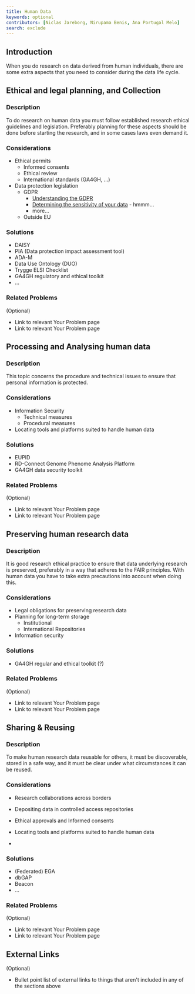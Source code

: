 ```yaml
---
title: Human Data
keywords: optional
contributors: [Niclas Jareborg, Nirupama Benis, Ana Portugal Melo]
search: exclude
---
```


## Introduction

When you do research on data derived from human individuals, there are some extra aspects that you need to consider during the data life cycle.  

## Ethical and legal planning, and Collection 

### Description

To do research on human data you must follow established research ethical guidelines and legislation. Preferably planning for these aspects should be done before starting the research, and in some cases laws even demand it.

### Considerations

* Ethical permits
  * Informed consents
  * Ethical review
  * International standards (GA4GH, ...)
* Data protection legislation
  * GDPR
    * [Understanding the GDPR](gdpr)
    * [Determining the sensitivity of your data](personal_data) - hmmm…
    * more...
  * Outside EU


### Solutions
* DAISY
* PIA (Data protection impact assessment tool)
* ADA-M
* Data Use Ontology (DUO)
* Trygge ELSI Checklist
* GA4GH regulatory and ethical toolkit
* ...


### Related Problems
(Optional)
* Link to relevant Your Problem page
* Link to relevant Your Problem page


## Processing and Analysing human data

### Description
This topic concerns the procedure and technical issues to ensure that personal information is protected.

### Considerations

* Information Security
  * Technical measures
  * Procedural measures
* Locating tools and platforms suited to handle human data


### Solutions
* EUPID
* RD-Connect Genome Phenome Analysis Platform
* GA4GH data security toolkit


### Related Problems
(Optional)
* Link to relevant Your Problem page
* Link to relevant Your Problem page


## Preserving human research data

### Description

It is good research ethical practice to ensure that data underlying research is preserved, preferably in a way that adheres to the FAIR principles. With human data you have to take extra precautions into account when doing this.

### Considerations

* Legal obligations for preserving research data
* Planning for long-term storage 
  * Institutional
  * International Repositories
* Information security

### Solutions
* GA4GH regular and ethical toolkit (?)



### Related Problems
(Optional)
* Link to relevant Your Problem page
* Link to relevant Your Problem page


## Sharing & Reusing

### Description
To make human research data reusable for others, it must be discoverable, stored in a safe way, and it must be clear under what circumstances it can be reused.
  
### Considerations

* Research collaborations across borders
* Depositing data in controlled access repositories
* Ethical approvals and Informed consents
* Locating tools and platforms suited to handle human data

* 

### Solutions
* (Federated) EGA
* dbGAP
* Beacon
* ...

### Related Problems
(Optional)
* Link to relevant Your Problem page
* Link to relevant Your Problem page

  

## External Links
(Optional)
* Bullet point list of external links to things that aren't included in any of the sections above


